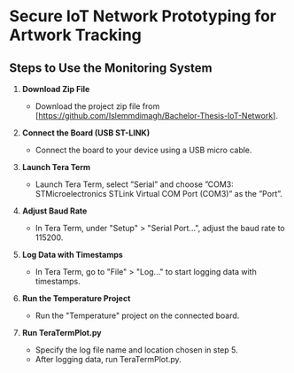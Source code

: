 # Secure IoT Network Prototyping for Artwork Tracking

## Steps to Use the Monitoring System

1. **Download Zip File**
   - Download the project zip file from [https://github.com/Islemmdimagh/Bachelor-Thesis-IoT-Network].

2. **Connect the Board (USB ST-LINK)**
   - Connect the board to your device using a USB micro cable.

3. **Launch Tera Term**
   - Launch Tera Term, select ”Serial” and choose ”COM3: STMicroelectronics STLink
     Virtual COM Port (COM3)” as the ”Port”.

4. **Adjust Baud Rate**
   - In Tera Term, under "Setup" > "Serial Port...", adjust the baud rate to 115200.

5. **Log Data with Timestamps**
   - In Tera Term, go to "File" > "Log..." to start logging data with timestamps.

6. **Run the Temperature Project**
   - Run the "Temperature" project on the connected board.

7. **Run TeraTermPlot.py**
   - Specify the log file name and location chosen in step 5.
   - After logging data, run TeraTermPlot.py.

